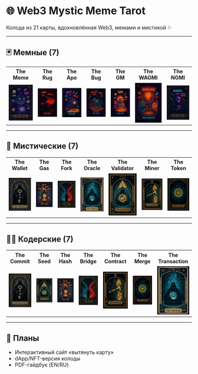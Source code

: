 # 🌐 Web3 Mystic Meme Tarot

Колода из 21 карты, вдохновлённая Web3, мемами и мистикой ✨

---

## 🃏 Мемные (7)

<table>
<tr>
  <th>The Meme</th><th>The Rug</th><th>The Ape</th><th>The Bug</th><th>The GM</th><th>The WAGMI</th><th>The NGMI</th>
</tr>
<tr>
  <td><img src="images/meme/meme.jpg" width="180" alt="The Meme"></td>
  <td><img src="images/meme/rug.jpg" width="180" alt="The Rug"></td>
  <td><img src="images/meme/ape.jpg" width="180" alt="The Ape"></td>
  <td><img src="images/meme/bug.jpg" width="180" alt="The Bug"></td>
  <td><img src="images/meme/gm.jpg" width="180" alt="The GM"></td>
  <td><img src="images/meme/wagmi.jpg" width="180" alt="The WAGMI"></td>
  <td><img src="images/meme/ngmi.jpg" width="180" alt="The NGMI"></td>
</tr>
</table>

---

## 🌌 Мистические (7)

<table>
<tr>
  <th>The Wallet</th><th>The Gas</th><th>The Fork</th><th>The Oracle</th><th>The Validator</th><th>The Miner</th><th>The Token</th>
</tr>
<tr>
  <td><img src="images/mystic/wallet.jpg" width="180" alt="The Wallet"></td>
  <td><img src="images/mystic/gas.jpg" width="180" alt="The Gas"></td>
  <td><img src="images/mystic/fork.jpg" width="180" alt="The Fork"></td>
  <td><img src="images/mystic/oracle.jpg" width="180" alt="The Oracle"></td>
  <td><img src="images/mystic/validator.jpg" width="180" alt="The Validator"></td>
  <td><img src="images/mystic/miner.jpg" width="180" alt="The Miner"></td>
  <td><img src="images/mystic/token.jpg" width="180" alt="The Token"></td>
</tr>
</table>

---

## 👨‍💻 Кодерские (7)

<table>
<tr>
  <th>The Commit</th><th>The Seed</th><th>The Hash</th><th>The Bridge</th><th>The Contract</th><th>The Merge</th><th>The Transaction</th>
</tr>
<tr>
  <td><img src="images/coder/the-commit.jpg" width="180" alt="The Commit"></td>
  <td><img src="images/coder/the-seed.jpg" width="180" alt="The Seed"></td>
  <td><img src="images/coder/the-hash.jpg" width="180" alt="The Hash"></td>
  <td><img src="images/coder/the-bridge.jpg" width="180" alt="The Bridge"></td>
  <td><img src="images/coder/the-contract.jpg" width="180" alt="The Contract"></td>
  <td><img src="images/coder/the-merge.jpg" width="180" alt="The Merge"></td>
  <td><img src="images/coder/the-transaction.jpg" width="180" alt="The Transaction"></td>
</tr>
</table>

---

## 🚀 Планы
- Интерактивный сайт «вытянуть карту»
- dApp/NFT-версия колоды
- PDF-гайдбук (EN/RU)
